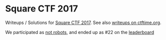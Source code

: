 # Square CTF 2017

Writeups / Solutions for [Square CTF 2017](https://squarectf.com/). See also [writeups on ctftime.org](https://ctftime.org/event/518/tasks/).

We participated as [not robots](https://ctftime.org/team/28344), and ended up as #22 on the [leaderboard](https://squarectf.com/leaderboard_global)
